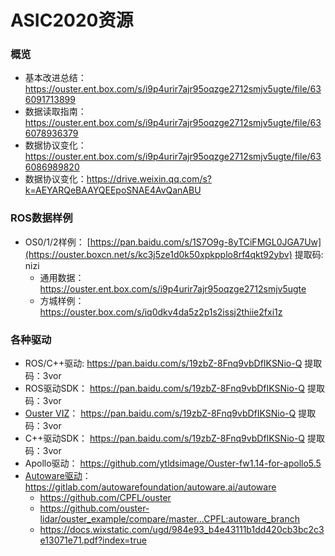 # ASIC2020资源

### 概览

- 基本改进总结：https://ouster.ent.box.com/s/i9p4urir7ajr95oqzge2712smjv5ugte/file/636091713899
- 数据读取指南：https://ouster.ent.box.com/s/i9p4urir7ajr95oqzge2712smjv5ugte/file/636078936379
- 数据协议变化：https://ouster.ent.box.com/s/i9p4urir7ajr95oqzge2712smjv5ugte/file/636086989820
- 数据协议变化：https://drive.weixin.qq.com/s?k=AEYARQeBAAYQEEpoSNAE4AvQanABU



### ROS数据样例

- OS0/1/2样例：  [https://pan.baidu.com/s/1S7O9g-8yTCiFMGL0JGA7Uw](https://ouster.boxcn.net/s/kc3j5ze1d0k50xpkpplo8rf4qkt92ybv) 提取码: nizi
  - 通用数据：https://ouster.ent.box.com/s/i9p4urir7ajr95oqzge2712smjv5ugte
  - 方城样例：https://ouster.box.com/s/iq0dkv4da5z2p1s2issj2thiie2fxi1z



### 各种驱动

- ROS/C++驱动:  https://pan.baidu.com/s/19zbZ-8Fnq9vbDfIKSNio-Q 提取码：3vor
- ROS驱动SDK：  https://pan.baidu.com/s/19zbZ-8Fnq9vbDfIKSNio-Q 提取码：3vor
- [Ouster VIZ](https://drive.weixin.qq.com/s?k=AEYARQeBAAY4lGVnMmAE4AvQanABU)：   https://pan.baidu.com/s/19zbZ-8Fnq9vbDfIKSNio-Q 提取码：3vor
- C++驱动SDK：  https://pan.baidu.com/s/19zbZ-8Fnq9vbDfIKSNio-Q 提取码：3vor
- Apollo驱动：   https://github.com/ytldsimage/Ouster-fw1.14-for-apollo5.5
- [Autoware驱动](https://docs.wixstatic.com/ugd/984e93_b4e43111b1dd420cb3bc2c3e13071e71.pdf?index=true)：https://gitlab.com/autowarefoundation/autoware.ai/autoware
  - https://github.com/CPFL/ouster
  - https://github.com/ouster-lidar/ouster_example/compare/master...CPFL:autoware_branch
  - https://docs.wixstatic.com/ugd/984e93_b4e43111b1dd420cb3bc2c3e13071e71.pdf?index=true